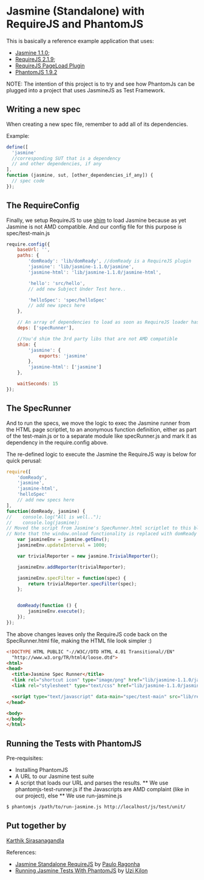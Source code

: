 # Jasmine (Standalone) with RequireJS and PhantomJS

This is basically a reference example application that uses:

* [Jasmine 1.1.0](https://github.com/pivotal/jasmine/downloads);
* [RequireJS 2.1.9](http://requirejs.org/docs/download.html);
* [RequireJS PageLoad Plugin](http://requirejs.org/docs/api.html#pageload)
* [PhantomJS 1.9.2](http://phantomjs.org/)

NOTE: The intention of this project is to try and see how PhantomJs can be plugged into a project that uses JasmineJS as Test Framework.

## Writing a new spec

When creating a new spec file, remember to add all of its dependencies.

Example:

```javascript
define([
  'jasmine'
  //corresponding SUT that is a dependency
  // and other dependencies, if any
],
function (jasmine, sut, [other_dependencies_if_any]) {
  // spec code
});

```

## The RequireConfig

Finally, we setup RequireJS to use [shim](http://requirejs.org/docs/api.html#config-shim) to load Jasmine because as yet Jasmine is not AMD compatible.
And our config file for this purpose is spec/test-main.js

```javascript
require.config({
    baseUrl: '',
    paths: {
        'domReady': 'lib/domReady', //domReady is a RequireJS plugin
        'jasmine': 'lib/jasmine-1.1.0/jasmine',
        'jasmine-html': 'lib/jasmine-1.1.0/jasmine-html',

        'hello': 'src/hello',
        // add new Subject Under Test here..

        'helloSpec': 'spec/helloSpec'
        // add new specs here
    },

    // An array of dependencies to load as soon as RequireJS loader has processed the configuration.
    deps: ['specRunner'],

    //You'd shim the 3rd party libs that are not AMD compatible
    shim: {
        'jasmine': {
            exports: 'jasmine'
        },
        'jasmine-html': ['jasmine']
    },

    waitSeconds: 15
});
```

## The SpecRunner

And to run the specs, we move the logic to exec the Jasmine runner from the HTML page scriptlet,
to an anonymous function definition, either as part of the test-main.js or
to a separate module like specRunner.js and mark it as dependency in the require.config above.

The re-defined logic to execute the Jasmine the RequireJS way is below for quick perusal:

```javascript
require([
    'domReady',
    'jasmine',
    'jasmine-html',
    'helloSpec'
    // add new specs here
],
function(domReady, jasmine) {
//    console.log("All is well..");
//    console.log(jasmine);
// Moved the script from Jasmine's SpecRunner.html scriptlet to this block..
// Note that the window.onload functionality is replaced with domReady plugin available for RequireJS
    var jasmineEnv = jasmine.getEnv();
    jasmineEnv.updateInterval = 1000;

    var trivialReporter = new jasmine.TrivialReporter();

    jasmineEnv.addReporter(trivialReporter);

    jasmineEnv.specFilter = function(spec) {
        return trivialReporter.specFilter(spec);
    };


    domReady(function () {
        jasmineEnv.execute();
    });
});
```

The above changes leaves only the RequireJS code back on the SpecRunner.html file, making the HTML file look simpler :)

```html
<!DOCTYPE HTML PUBLIC "-//W3C//DTD HTML 4.01 Transitional//EN"
  "http://www.w3.org/TR/html4/loose.dtd">
<html>
<head>
  <title>Jasmine Spec Runner</title>
  <link rel="shortcut icon" type="image/png" href="lib/jasmine-1.1.0/jasmine_favicon.png">
  <link rel="stylesheet" type="text/css" href="lib/jasmine-1.1.0/jasmine.css">

  <script type="text/javascript" data-main="spec/test-main" src="lib/require.js"></script>
</head>

<body>
</body>
</html>
```

## Running the Tests with PhantomJS

Pre-requisites:
* Installing PhantomJS
* A URL to our Jasmine test suite
* A script that loads our URL and parses the results.
    ** We use phantomjs-test-runner.js if the Javascripts are AMD complaint (like in our project), else
    ** We use run-jasmine.js

```bash
$ phantomjs /path/to/run-jasmine.js http://localhost/js/test/unit/
```
## Put together by

[Karthik Sirasanagandla](https://github.com/karthiks)

References:
* [Jasmine Standalone RequireJS](https://github.com/pirelenito/jasmine-standalone-requirejs) by [Paulo Ragonha](https://github.com/pirelenito)
* [Running Jasmine Tests With PhantomJS](http://kilon.org/blog/2013/01/running-jasmine-tests-with-phantomjs) by [Uzi Kilon](https://github.com/uzikilon)